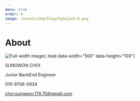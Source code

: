 ```yaml
---
menu: true
order: 4
image: /assets/img/blog/hydejack-8.png
---
```


# About

![Full-width image](https://sungwon-choi-29.github.io/assets/img/blog/about_img.png){:.lead data-width="500" data-height="100"}

SUNGWON CHOI

Junior BackEnd Engineer

010-9706-0934

choi.sungwon.179.70@gmail.com
